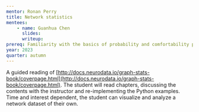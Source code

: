 ```yaml
---
mentor: Ronan Perry
title: Network statistics
mentees:
    - name: Guanhua Chen
      slides:
      writeup:
prereq: Familiarity with the basics of probability and comfortability programming in Python.
year: 2023
quarter: autumn
---
```


A guided reading of [http://docs.neurodata.io/graph-stats-book/coverpage.html](http://docs.neurodata.io/graph-stats-book/coverpage.html). The student will read chapters, discussing the contents with the instructor and re-implementing the Python examples. Time and interest dependent, the student can visualize and analyze a network dataset of their own.